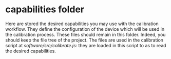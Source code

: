 # capabilities folder

Here are stored the desired capabilities you may use with the calibration workflow.
They define the configuration of the device which will be used in the calibration process.
These files should remain in this folder. Indeed, you should keep the file tree of the project.
The files are used in the calibration script at _software/src/calibrate.js_: they are loaded in this script to as to read the desired capabilities.
